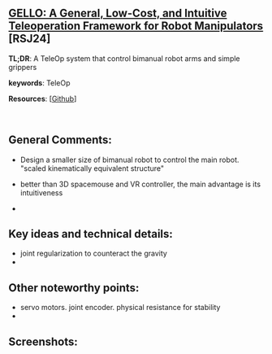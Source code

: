 [GELLO: A General, Low-Cost, and Intuitive Teleoperation Framework for Robot Manipulators](https://arxiv.org/abs/2309.13037) [RSJ24]
---------------	

__TL;DR__: A TeleOp system that control bimanual robot arms and simple grippers

__keywords__: TeleOp

__Resources__: [[Github](https://wuphilipp.github.io/gello_site/)] 

<!-- __Other Notable Info__: [blabla](blabla) -->

<br/>    

General Comments:
------
* Design a smaller size of bimanual robot to control the main robot. "scaled kinematically equivalent structure"
* better than 3D spacemouse and VR controller, the main advantage is its intuitiveness

* 


Key ideas and technical details:
------
* joint regularization to counteract the gravity
* 

Other noteworthy points:
------
* servo motors. joint encoder. physical resistance for stability
* 

Screenshots:
------
<!-- ![Image1](../img/pointnet_net.png "Architecture") -->

